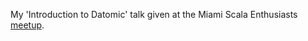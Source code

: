 My 'Introduction to Datomic' talk given at the Miami Scala Enthusiasts [meetup](https://www.meetup.com/Miami-Scala-Enthusiasts/events/241720274/).
